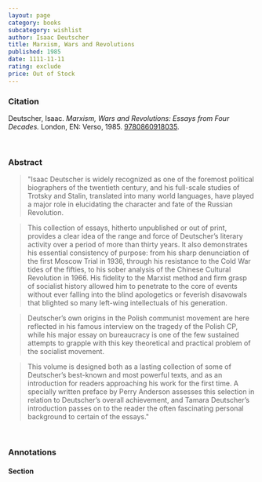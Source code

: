 ```yaml
---
layout: page
category: books
subcategory: wishlist
author: Isaac Deutscher
title: Marxism, Wars and Revolutions
published: 1985
date: 1111-11-11
rating: exclude
price: Out of Stock
---
```


### Citation

Deutscher, Isaac. *Marxism, Wars and Revolutions: Essays from Four Decades.* London, EN: Verso, 1985. [9780860918035](https://www.versobooks.com/en-ca/products/1149-marxism-wars-and-revolutions).

<br>

### Abstract

> "Isaac Deutscher is widely recognized as one of the foremost political biographers of the twentieth century, and his full-scale studies of Trotsky and Stalin, translated into many world languages, have played a major role in elucidating the character and fate of the Russian Revolution.

> This collection of essays, hitherto unpublished or out of print, provides a clear idea of the range and force of Deutscher’s literary activity over a period of more than thirty years. It also demonstrates his essential consistency of purpose: from his sharp denunciation of the first Moscow Trial in 1936, through his resistance to the Cold War tides of the fifties, to his sober analysis of the Chinese Cultural Revolution in 1966. His fidelity to the Marxist method and firm grasp of socialist history allowed him to penetrate to the core of events without ever falling into the blind apologetics or feverish disavowals that blighted so many left-wing intellectuals of his generation.

> Deutscher’s own origins in the Polish communist movement are here reflected in his famous interview on the tragedy of the Polish CP, while his major essay on bureaucracy is one of the few sustained attempts to grapple with this key theoretical and practical problem of the socialist movement.

> This volume is designed both as a lasting collection of some of Deutscher’s best-known and most powerful texts, and as an introduction for readers approaching his work for the first time. A specially written preface by Perry Anderson assesses this selection in relation to Deutscher’s overall achievement, and Tamara Deutscher’s introduction passes on to the reader the often fascinating personal background to certain of the essays."

<br>

### Annotations

#### Section

<br>

